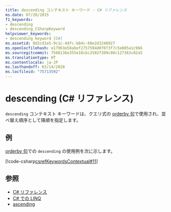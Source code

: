 ```yaml
---
title: descending コンテキスト キーワード - C# リファレンス
ms.date: 07/20/2015
f1_keywords:
- descending
- descending_CSharpKeyword
helpviewer_keywords:
- descending keyword [C#]
ms.assetid: 8d2cd1e5-9c1c-4dfc-b84c-60e2d3240927
ms.openlocfilehash: e17963e58abef2757594d0f6f3f7c5e805a1c966
ms.sourcegitcommit: 7588136e355e10cbc2582f389c90c127363c02a5
ms.translationtype: HT
ms.contentlocale: ja-JP
ms.lasthandoff: 03/14/2020
ms.locfileid: "75713592"
---
```

# <a name="descending-c-reference"></a>descending (C# リファレンス)

`descending` コンテキスト キーワードは、クエリ式の [orderby 句](./orderby-clause.md)で使用され、並べ替え順序として降順を指定します。

## <a name="example"></a>例

[orderby 句](./orderby-clause.md)での `descending` の使用例を次に示します。

[!code-csharp[csrefKeywordsContextual#11](~/samples/snippets/csharp/VS_Snippets_VBCSharp/csrefKeywordsContextual/CS/csrefKeywordsContextual.cs#11)]

## <a name="see-also"></a>参照

- [C# リファレンス](../index.md)
- [C# での LINQ](../../linq/index.md)
- [ascending](./ascending.md)
